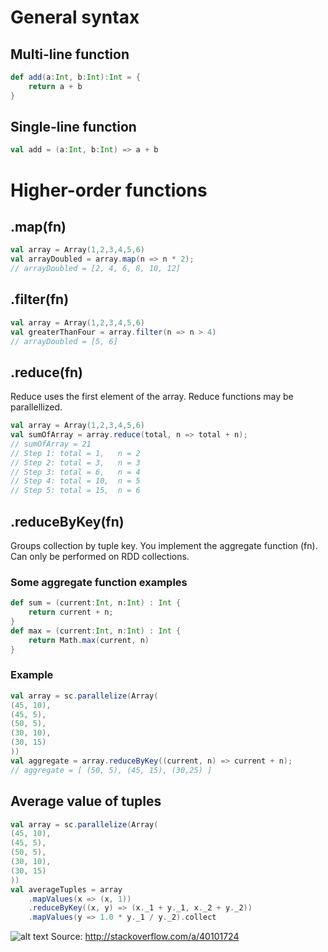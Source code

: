 # General syntax
## Multi-line function
```scala
def add(a:Int, b:Int):Int = {
    return a + b
}
```
## Single-line function
```scala
val add = (a:Int, b:Int) => a + b
```

# Higher-order functions
## .map(fn)
```scala
val array = Array(1,2,3,4,5,6)
val arrayDoubled = array.map(n => n * 2);
// arrayDoubled = [2, 4, 6, 8, 10, 12]
```

## .filter(fn)
```scala
val array = Array(1,2,3,4,5,6)
val greaterThanFour = array.filter(n => n > 4)
// arrayDoubled = [5, 6]
```

## .reduce(fn)
Reduce uses the first element of the array. Reduce functions may be parallellized.
```scala
val array = Array(1,2,3,4,5,6)
val sumOfArray = array.reduce(total, n => total + n);
// sumOfArray = 21
// Step 1: total = 1,   n = 2
// Step 2: total = 3,   n = 3
// Step 3: total = 6,   n = 4
// Step 4: total = 10,  n = 5
// Step 5: total = 15,  n = 6
```

## .reduceByKey(fn)
Groups collection by tuple key. You implement the aggregate function (fn). Can only be performed on RDD collections.
### Some aggregate function examples
```scala
def sum = (current:Int, n:Int) : Int {
    return current + n;
}
def max = (current:Int, n:Int) : Int {
    return Math.max(current, n)
}
```
### Example
```scala
val array = sc.parallelize(Array(
(45, 10), 
(45, 5), 
(50, 5), 
(30, 10), 
(30, 15) 
))
val aggregate = array.reduceByKey((current, n) => current + n);
// aggregate = [ (50, 5), (45, 15), (30,25) ]
```

## Average value of tuples
```scala
val array = sc.parallelize(Array(
(45, 10), 
(45, 5), 
(50, 5), 
(30, 10), 
(30, 15) 
))
val averageTuples = array
    .mapValues(x => (x, 1))
    .reduceByKey((x, y) => (x._1 + y._1, x._2 + y._2))
    .mapValues(y => 1.0 * y._1 / y._2).collect
```
![alt text](https://i.stack.imgur.com/vAWTK.jpg)
Source: http://stackoverflow.com/a/40101724